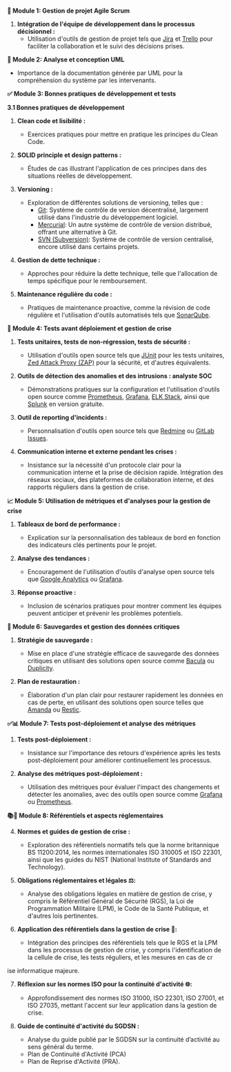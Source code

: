 **🔧 Module 1: Gestion de projet Agile Scrum**

1. **Intégration de l'équipe de développement dans le processus décisionnel :**
   - Utilisation d'outils de gestion de projet tels que [Jira](https://www.atlassian.com/software/jira) et [Trello](https://trello.com/) pour faciliter la collaboration et le suivi des décisions prises.

**📐 Module 2: Analyse et conception UML**

   - Importance de la documentation générée par UML pour la compréhension du système par les intervenants.

**✅ Module 3: Bonnes pratiques de développement et tests**

**3.1 Bonnes pratiques de développement**

   1. **Clean code et lisibilité :**
      - Exercices pratiques pour mettre en pratique les principes du Clean Code.

   2. **SOLID principle et design patterns :**
      - Études de cas illustrant l'application de ces principes dans des situations réelles de développement.
   3. **Versioning :**
      - Exploration de différentes solutions de versioning, telles que :
         - [Git](https://git-scm.com/): Système de contrôle de version décentralisé, largement utilisé dans l'industrie du développement logiciel.
         - [Mercurial](https://www.mercurial-scm.org/): Un autre système de contrôle de version distribué, offrant une alternative à Git.
         - [SVN (Subversion)](https://subversion.apache.org/): Système de contrôle de version centralisé, encore utilisé dans certains projets.

   3. **Gestion de dette technique :**
      - Approches pour réduire la dette technique, telle que l'allocation de temps spécifique pour le remboursement.

   4. **Maintenance régulière du code :**
      - Pratiques de maintenance proactive, comme la révision de code régulière et l'utilisation d'outils automatisés tels que [SonarQube](https://www.sonarqube.org/).

**🚨 Module 4: Tests avant déploiement et gestion de crise**

   1. **Tests unitaires, tests de non-régression, tests de sécurité :**
      - Utilisation d'outils open source tels que [JUnit](https://junit.org/) pour les tests unitaires, [Zed Attack Proxy (ZAP)](https://www.zaproxy.org/) pour la sécurité, et d'autres équivalents.

   2. **Outils de détection des anomalies et des intrusions : analyste SOC**
      - Démonstrations pratiques sur la configuration et l'utilisation d'outils open source comme [Prometheus](https://prometheus.io/), [Grafana](https://grafana.com/), [ELK Stack](https://www.elastic.co/what-is/elk-stack), ainsi que [Splunk](https://www.splunk.com/) en version gratuite.

   3. **Outil de reporting d'incidents :**
      - Personnalisation d'outils open source tels que [Redmine](https://www.redmine.org/) ou [GitLab Issues](https://docs.gitlab.com/ee/user/project/issues/).

   4. **Communication interne et externe pendant les crises :**
      - Insistance sur la nécessité d'un protocole clair pour la communication interne et la prise de décision rapide. Intégration des réseaux sociaux, des plateformes de collaboration interne, et des rapports réguliers dans la gestion de crise.

**📈 Module 5: Utilisation de métriques et d'analyses pour la gestion de crise**

   1. **Tableaux de bord de performance :**
      - Explication sur la personnalisation des tableaux de bord en fonction des indicateurs clés pertinents pour le projet.

   2. **Analyse des tendances :**
      - Encouragement de l'utilisation d'outils d'analyse open source tels que [Google Analytics](https://analytics.google.com/) ou [Grafana](https://grafana.com/).

   3. **Réponse proactive :**
      - Inclusion de scénarios pratiques pour montrer comment les équipes peuvent anticiper et prévenir les problèmes potentiels.

**💾 Module 6: Sauvegardes et gestion des données critiques**

   1. **Stratégie de sauvegarde :**
      - Mise en place d'une stratégie efficace de sauvegarde des données critiques en utilisant des solutions open source comme [Bacula](https://www.bacula.org/) ou [Duplicity](http://duplicity.nongnu.org/).

   2. **Plan de restauration :**
      - Élaboration d'un plan clair pour restaurer rapidement les données en cas de perte, en utilisant des solutions open source telles que [Amanda](https://www.amanda.org/) ou [Restic](https://restic.net/).

**✅📊 Module 7: Tests post-déploiement et analyse des métriques**

   1. **Tests post-déploiement :**
      - Insistance sur l'importance des retours d'expérience après les tests post-déploiement pour améliorer continuellement les processus.

   2. **Analyse des métriques post-déploiement :**
      - Utilisation des métriques pour évaluer l'impact des changements et détecter les anomalies, avec des outils open source comme [Grafana](https://grafana.com/) ou [Prometheus](https://prometheus.io/).

**📚📜 Module 8: Référentiels et aspects réglementaires**

   4. **Normes et guides de gestion de crise :**
      - Exploration des référentiels normatifs tels que la norme britannique BS 11200:2014, les normes internationales ISO 310005 et ISO 22301, ainsi que les guides du NIST (National Institute of Standards and Technology).

   5. **Obligations réglementaires et légales ⚖️:**
      - Analyse des obligations légales en matière de gestion de crise, y compris le Référentiel Général de Sécurité (RGS), la Loi de Programmation Militaire (LPM), le Code de la Santé Publique, et d'autres lois pertinentes.

   6. **Application des référentiels dans la gestion de crise 🔗:**
      - Intégration des principes des référentiels tels que le RGS et la LPM dans les processus de gestion de crise, y compris l'identification de la cellule de crise, les tests réguliers, et les mesures en cas de cr

ise informatique majeure.

   7. **Réflexion sur les normes ISO pour la continuité d'activité 🌐:**
      - Approfondissement des normes ISO 31000, ISO 22301, ISO 27001, et ISO 27035, mettant l'accent sur leur application dans la gestion de crise.

   8. **Guide de continuité d'activité du SGDSN :**
      - Analyse du guide publié par le SGDSN sur la continuité d’activité au sens général du terme.
      - Plan de Continuité d'Activité (PCA)
      - Plan de Reprise d'Activité (PRA).
